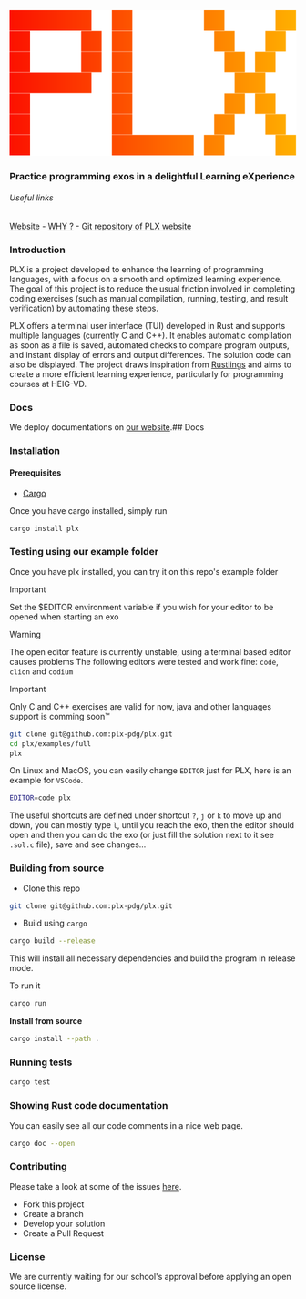 <center>

![logo of PLX](imgs/logo.svg)
</center>

### **P**ractice programming exos in a delightful **L**earning e**X**perience

###### Useful links
[Website](https://plx.rs) -
[WHY ?](https://plx.rs/book/why.html) -
[Git repository of PLX website](https://github.com/plx-pdg/plx-pdg.github.io)

### Introduction

PLX is a project developed to enhance the learning of programming languages, with a focus on a smooth and optimized learning experience. The goal of this project is to reduce the usual friction involved in completing coding exercises (such as manual compilation, running, testing, and result verification) by automating these steps.

PLX offers a terminal user interface (TUI) developed in Rust and supports multiple languages (currently C and C++). It enables automatic compilation as soon as a file is saved, automated checks to compare program outputs, and instant display of errors and output differences. The solution code can also be displayed. The project draws inspiration from [Rustlings](https://rustlings.cool/) and aims to create a more efficient learning experience, particularly for programming courses at HEIG-VD.

### Docs

We deploy documentations on [our website](https://plx.rs/book).## Docs

### Installation

#### Prerequisites

- [Cargo](https://www.rust-lang.org/tools/install)

Once you have cargo installed, simply run

```bash
cargo install plx
```

### Testing using our example folder

Once you have plx installed, you can try it on this repo's example folder

> [!IMPORTANT] 
> Set the $EDITOR environment variable if you wish for your editor to be opened when starting an exo

> [!WARNING] 
> The open editor feature is currently unstable, using a terminal based editor causes problems
> The following editors were tested and work fine: `code`, `clion` and `codium`

> [!IMPORTANT] 
> Only C and C++ exercises are valid for now, java and other languages support is comming soon™

```bash
git clone git@github.com:plx-pdg/plx.git
cd plx/examples/full
plx
```

On Linux and MacOS, you can easily change `EDITOR` just for PLX, here is an example for `VSCode`.
```sh
EDITOR=code plx
```

The useful shortcuts are defined under shortcut `?`, `j` or `k` to move up and down, you can mostly type `l`, until you reach the exo, then the editor should open and then you can do the exo (or just fill the solution next to it see `.sol.c` file), save and see changes...

### Building from source

- Clone this repo

```bash
git clone git@github.com:plx-pdg/plx.git
```

- Build using `cargo`

```bash
cargo build --release
```

This will install all necessary dependencies and build the program in release mode.

To run it
```bash
cargo run
```

**Install from source**
```bash
cargo install --path .
```

### Running tests

```sh
cargo test
```

### Showing Rust code documentation
You can easily see all our code comments in a nice web page.
```sh
cargo doc --open
```

### Contributing

Please take a look at some of the issues [here](https://github.com/plx-pdg/plx/issues).

- Fork this project
- Create a branch
- Develop your solution
- Create a Pull Request

### License

We are currently waiting for our school's approval before applying an open source license.
